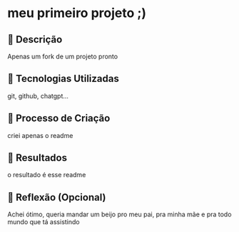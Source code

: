 # meu primeiro projeto ;)

## 📒 Descrição
Apenas um fork de um projeto pronto

## 🤖 Tecnologias Utilizadas
git, github, chatgpt...

## 🧐 Processo de Criação
criei apenas o readme

## 🚀 Resultados
o resultado é esse readme

## 💭 Reflexão (Opcional)
Achei ótimo, queria mandar um beijo pro meu pai, pra minha mãe e pra todo mundo que tá assistindo
